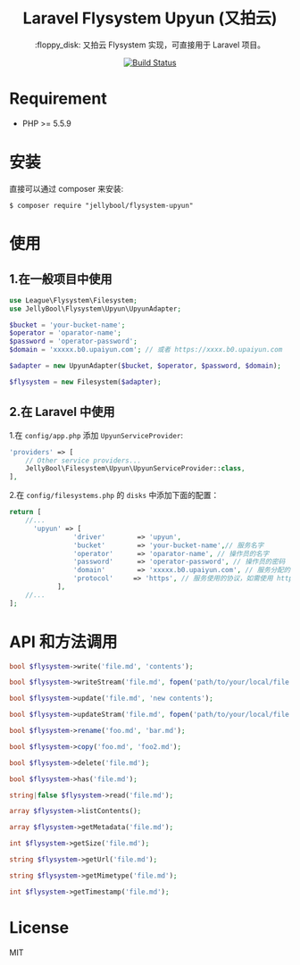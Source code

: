 <h1 align="center">Laravel Flysystem Upyun (又拍云)</h1>

<p align="center">:floppy_disk: 又拍云 Flysystem 实现，可直接用于 Laravel 项目。</p>


<p align="center">
<a href="https://scrutinizer-ci.com/g/JellyBool/flysystem-upyun/build-status/master"><img src="https://scrutinizer-ci.com/g/JellyBool/flysystem-upyun/badges/build.png?b=master" alt="Build Status"></a>
</p>


# Requirement

- PHP >= 5.5.9

# 安装

直接可以通过 composer 来安装:
```shell
$ composer require "jellybool/flysystem-upyun"
```

# 使用

## 1.在一般项目中使用

```php
use League\Flysystem\Filesystem;
use JellyBool\Flysystem\Upyun\UpyunAdapter;

$bucket = 'your-bucket-name';
$operator = 'oparator-name';
$password = 'operator-password';
$domain = 'xxxxx.b0.upaiyun.com'; // 或者 https://xxxx.b0.upaiyun.com

$adapter = new UpyunAdapter($bucket, $operator, $password, $domain);

$flysystem = new Filesystem($adapter);

```

## 2.在 Laravel 中使用

1.在 `config/app.php` 添加 `UpyunServiceProvider`:
```php
'providers' => [
    // Other service providers...
    JellyBool\Filesystem\Upyun\UpyunServiceProvider::class,
],
```
2.在 `config/filesystems.php` 的 `disks` 中添加下面的配置：
```php
return [
    //...
      'upyun' => [
                'driver'        => 'upyun', 
                'bucket'        => 'your-bucket-name',// 服务名字
                'operator'      => 'oparator-name', // 操作员的名字
                'password'      => 'operator-password', // 操作员的密码
                'domain'        => 'xxxxx.b0.upaiyun.com', // 服务分配的域名
                'protocol'     => 'https', // 服务使用的协议，如需使用 http，在此配置 http
            ],
    //...
];

```

# API 和方法调用

```php
bool $flysystem->write('file.md', 'contents');

bool $flysystem->writeStream('file.md', fopen('path/to/your/local/file.jpg', 'r'));

bool $flysystem->update('file.md', 'new contents');

bool $flysystem->updateStram('file.md', fopen('path/to/your/local/file.jpg', 'r'));

bool $flysystem->rename('foo.md', 'bar.md');

bool $flysystem->copy('foo.md', 'foo2.md');

bool $flysystem->delete('file.md');

bool $flysystem->has('file.md');

string|false $flysystem->read('file.md');

array $flysystem->listContents();

array $flysystem->getMetadata('file.md');

int $flysystem->getSize('file.md');

string $flysystem->getUrl('file.md'); 

string $flysystem->getMimetype('file.md');

int $flysystem->getTimestamp('file.md');

```

# License

MIT
